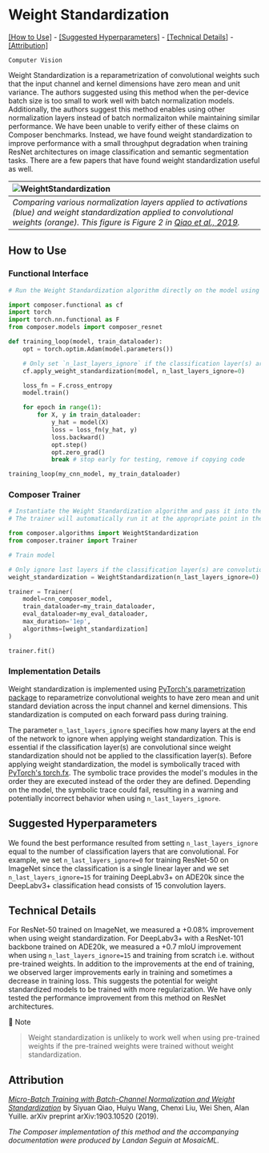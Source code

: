 # Weight Standardization

[\[How to Use\]](#how-to-use) - [\[Suggested Hyperparameters\]](#suggested-hyperparameters) - [\[Technical Details\]](#technical-details) - [\[Attribution\]](#attribution)

`Computer Vision`

Weight Standardization is a reparametrization of convolutional weights such that the input channel and kernel dimensions have zero mean and unit variance. The authors suggested using this method when the per-device batch size is too small to work well with batch normalization models. Additionally, the authors suggest this method enables using other normalization layers instead of batch normalizaiton while maintaining similar performance. We have been unable to verify either of these claims on Composer benchmarks. Instead, we have found weight standardization to improve performance with a small throughput degradation when training ResNet architectures on image classification and semantic segmentation tasks. There are a few papers that have found weight standardization useful as well.

| ![WeightStandardization](https://storage.googleapis.com/docs.mosaicml.com/images/methods/weight_standardization.png) |
|:--|
| *Comparing various normalization layers applied to activations (blue) and weight standardization applied to convolutional weights (orange). This figure is Figure 2 in [Qiao et al., 2019](https://arxiv.org/abs/1903.10520).* |

## How to Use

### Functional Interface
<!--pytest.mark.gpu-->
<!--
```python
from torchvision import models
from torch.utils.data import DataLoader
from tests.common import RandomImageDataset

my_train_dataloader = DataLoader(RandomImageDataset(), batch_size=2)
my_cnn_model = models.resnet18()
```
-->
<!--pytest-codeblocks:cont-->
```python
# Run the Weight Standardization algorithm directly on the model using the Composer functional API

import composer.functional as cf
import torch
import torch.nn.functional as F
from composer.models import composer_resnet

def training_loop(model, train_dataloader):
    opt = torch.optim.Adam(model.parameters())

    # Only set `n_last_layers_ignore` if the classification layer(s) are convolutions
    cf.apply_weight_standardization(model, n_last_layers_ignore=0)

    loss_fn = F.cross_entropy
    model.train()

    for epoch in range(1):
        for X, y in train_dataloader:
            y_hat = model(X)
            loss = loss_fn(y_hat, y)
            loss.backward()
            opt.step()
            opt.zero_grad()
            break # stop early for testing, remove if copying code

training_loop(my_cnn_model, my_train_dataloader)
```

### Composer Trainer
<!--pytest.mark.gpu-->
<!--
```python
from composer.models import composer_resnet
from torch.utils.data import DataLoader
from tests.common import RandomImageDataset

cnn_composer_model = composer_resnet('resnet50')
my_train_dataloader = DataLoader(RandomImageDataset(), batch_size=2)
my_eval_dataloader = DataLoader(RandomImageDataset(), batch_size=2)
```
-->
<!--pytest-codeblocks:cont-->
```python
# Instantiate the Weight Standardization algorithm and pass it into the Trainer
# The trainer will automatically run it at the appropriate point in the training loop

from composer.algorithms import WeightStandardization
from composer.trainer import Trainer

# Train model

# Only ignore last layers if the classification layer(s) are convolutions
weight_standardization = WeightStandardization(n_last_layers_ignore=0)

trainer = Trainer(
    model=cnn_composer_model,
    train_dataloader=my_train_dataloader,
    eval_dataloader=my_eval_dataloader,
    max_duration='1ep',
    algorithms=[weight_standardization]
)

trainer.fit()
```

### Implementation Details

Weight standardization is implemented using [PyTorch's parametrization package](https://pytorch.org/tutorials/intermediate/parametrizations.html) to reparametrize convolutional weights to have zero mean and unit standard deviation across the input channel and kernel dimensions. This standardization is computed on each forward pass during training.

The parameter `n_last_layers_ignore` specifies how many layers at the end of the network to ignore when applying weight standardization. This is essential if the classification layer(s) are convolutional since weight standardization should not be applied to the classification layer(s). Before applying weight standardization, the model is symbolically traced with [PyTorch's torch.fx](https://pytorch.org/docs/stable/fx.html). The symbolic trace provides the model's modules in the order they are executed instead of the order they are defined. Depending on the model, the symbolic trace could fail, resulting in a warning and potentially incorrect behavior when using `n_last_layers_ignore`.

## Suggested Hyperparameters

We found the best performance resulted from setting `n_last_layers_ignore` equal to the number of classification layers that are convolutional. For example, we set `n_last_layers_ignore=0` for training ResNet-50 on ImageNet since the classification is a single linear layer and we set `n_last_layers_ignore=15` for training DeepLabv3+ on ADE20k since the DeepLabv3+ classification head consists of 15 convolution layers.

## Technical Details

For ResNet-50 trained on ImageNet, we measured a +0.08% improvement when using weight standardization. For DeepLabv3+ with a ResNet-101 backbone trained on ADE20k, we measured a +0.7 mIoU improvement when using `n_last_layers_ignore=15` and training from scratch i.e. without pre-trained weights. In addition to the improvements at the end of training, we observed larger improvements early in training and sometimes a decrease in training loss. This suggests the potential for weight standardized models to be trained with more regularization. We have only tested the performance improvement from this method on ResNet architectures.

🚧 Note
>
> Weight standardization is unlikely to work well when using pre-trained weights if the pre-trained weights were trained without weight standardization.

## Attribution

[*Micro-Batch Training with Batch-Channel Normalization and Weight Standardization*](https://arxiv.org/abs/1903.10520) by Siyuan Qiao, Huiyu Wang, Chenxi Liu, Wei Shen, Alan Yuille. arXiv preprint arXiv:1903.10520 (2019).

*The Composer implementation of this method and the accompanying documentation were produced by Landan Seguin at MosaicML.*
